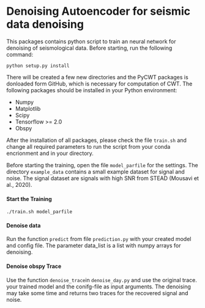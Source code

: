 # Denoising Autoencoder for seismic data denoising

This packages contains python script to train an neural network for denoising of seismological data.
Before starting, run the following command:
```
python setup.py install
```
There will be created a few new directories and the PyCWT packages is donloaded form GitHub,
which is necessary for computation of CWT.
The following packages should be installed in your Python environment:
 * Numpy
 * Matplotlib
 * Scipy
 * Tensorflow >= 2.0
 * Obspy 
 
After the installation of all packages, please check the file `train.sh` and change all
required parameters to run the script from your conda encrionment and in your directory.

Before starting the training, open the file `model_parfile` for the settings. The directory
`example_data` contains a small example dataset for signal and noise. 
The signal dataset are signals with high SNR from STEAD (Mousavi et al., 2020).

#### Start the Training
```
./train.sh model_parfile
```

#### Denoise data
Run the function `predict` from file `prediction.py` with your created model and
config file. The parameter data_list is a list with numpy arrays for denoising.

#### Denoise obspy Trace
Use the function `denoise_trace`in `denoise_day.py` and use the original trace.
your trained model and the conifg-file as input arguments. The denoising may take
some time and returns two traces for the recovered signal and noise.